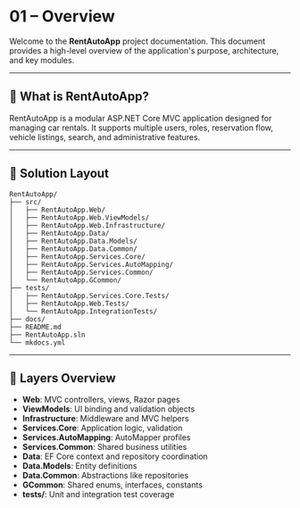 # 01 – Overview

Welcome to the **RentAutoApp** project documentation. This document provides a high-level overview of the application's purpose, architecture, and key modules.

---

## 🚗 What is RentAutoApp?

RentAutoApp is a modular ASP.NET Core MVC application designed for managing car rentals. It supports multiple users, roles, reservation flow, vehicle listings, search, and administrative features.

---

## 🧱 Solution Layout

```plaintext
RentAutoApp/
├── src/
│   ├── RentAutoApp.Web/ 
│   ├── RentAutoApp.Web.ViewModels/
│   ├── RentAutoApp.Web.Infrastructure/
│   ├── RentAutoApp.Data/
│   ├── RentAutoApp.Data.Models/
│   ├── RentAutoApp.Data.Common/
│   ├── RentAutoApp.Services.Core/
│   ├── RentAutoApp.Services.AutoMapping/
│   ├── RentAutoApp.Services.Common/
│   └── RentAutoApp.GCommon/
├── tests/
│   ├── RentAutoApp.Services.Core.Tests/
│   ├── RentAutoApp.Web.Tests/
│   └── RentAutoApp.IntegrationTests/
├── docs/
├── README.md
├── RentAutoApp.sln
└── mkdocs.yml
```

---

## 🧩 Layers Overview

- **Web**: MVC controllers, views, Razor pages
- **ViewModels**: UI binding and validation objects
- **Infrastructure**: Middleware and MVC helpers
- **Services.Core**: Application logic, validation
- **Services.AutoMapping**: AutoMapper profiles
- **Services.Common**: Shared business utilities
- **Data**: EF Core context and repository coordination
- **Data.Models**: Entity definitions
- **Data.Common**: Abstractions like repositories
- **GCommon**: Shared enums, interfaces, constants
- **tests/**: Unit and integration test coverage
